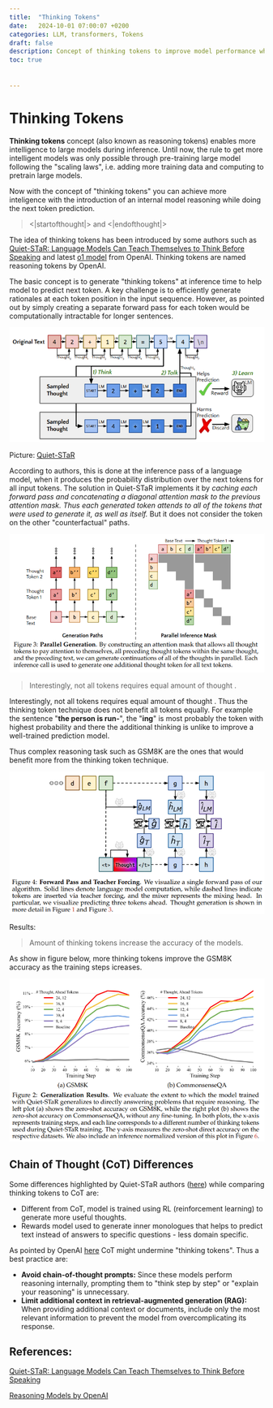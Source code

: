 ```yaml
---
title:  "Thinking Tokens"
date:   2024-10-01 07:00:07 +0200
categories: LLM, transformers, Tokens
draft: false
description: Concept of thinking tokens to improve model performance while reasoning.
toc: true


---
```




# Thinking Tokens



**Thinking tokens** concept (also known as reasoning tokens) enables more intelligence to large models during inference. Until now, the rule to get more intelligent models was only possible through pre-training large model following the "scaling laws", i.e. adding more training data and computing to pretrain large models.

Now with the concept of "thinking tokens" you can achieve more inteligence with the introduction of an internal model reasoning while doing the next token prediction.  

> <|startofthought|> and <|endofthought|>

The idea of thinking tokens has been introduced by some authors such as [Quiet-STaR: Language Models Can Teach Themselves to Think Before Speaking](https://arxiv.org/abs/2403.09629) and latest [o1 model](https://platform.openai.com/docs/guides/reasoning) from OpenAI. Thinking tokens are named reasoning tokens by OpenAI.

The basic concept is to generate "thinking tokens" at inference time to help model to predict next token. A key challenge is to efficiently generate rationales at each token position in the input sequence. However, as pointed out by simply creating a separate forward pass for each token would be computationally intractable for longer sentences.

![image-20241002100759413](./assets/image-20241002100759413.png)

Picture:  [Quiet-STaR](https://arxiv.org/abs/2403.09629)

According to authors, this is done at the inference pass of a language model, when it produces the probability distribution over the next tokens for all input tokens.  The solution in Quiet-STaR implements it by *caching each forward pass and concatenating a diagonal attention mask to the previous attention mask. Thus each generated token attends to all of the tokens that were used to generate it, as well as itself.* But it does not consider the token on the other "counterfactual" paths.



![image-20241002101133078](./assets/image-20241002101133078.png)

> Interestingly, not all tokens requires equal amount of thought . 

Interestingly, not all tokens requires equal amount of thought .  Thus the thinking token technique does not benefit all tokens equally. For example the sentence "**the person is run-**", the "**ing**" is most probably the token with highest probability and there the additional thinking is unlike to improve a well-trained prediction model.

Thus complex reasoning task such as GSM8K are the ones that would benefit more from the thinking token technique.

![image-20241002101210020](./assets/image-20241002101210020.png)

Results:

> Amount of thinking tokens increase the accuracy of the models.

As show in figure below, more  thinking tokens improve the GSM8K accuracy as the training steps icreases. 

![image-20241002100915950](./assets/image-20241002100915950.png)



##  Chain of Thought (CoT) Differences

Some differences highlighted by Quiet-STaR authors ([here](https://community.openai.com/t/papers-quiet-star-language-models-can-teach-themselves-to-think-before-speaking/686158/3)) while comparing thinking tokens to CoT are:

- Different from CoT, model is trained using RL (reinforcement learning) to generate more useful thoughts.
- Rewards model used to generate inner monologues that helps to predict text instead of answers to specific questions - less domain specific. 

As pointed by OpenAI [here](https://platform.openai.com/docs/guides/reasoning/advice-on-prompting)  CoT might undermine "thinking tokens". Thus a best practice are:

- **Avoid chain-of-thought prompts:** Since these models perform reasoning internally, prompting them to "think step by step" or "explain your reasoning" is unnecessary.
- **Limit additional context in retrieval-augmented generation (RAG):** When providing additional context or documents, include only the most relevant information to prevent the model from overcomplicating its response.

## References:

[Quiet-STaR: Language Models Can Teach Themselves to Think Before Speaking](https://arxiv.org/abs/2403.09629)

[Reasoning Models by OpenAI](https://platform.openai.com/docs/guides/reasoning)